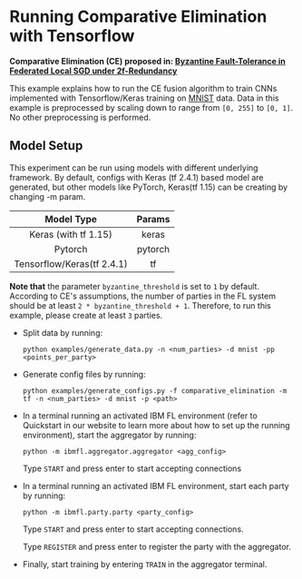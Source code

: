 
# Running Comparative Elimination with Tensorflow

**Comparative Elimination (CE) proposed in: [Byzantine Fault-Tolerance in Federated Local SGD under 2f-Redundancy](https://arxiv.org/abs/2108.11769)**

This example explains how to run the CE fusion algorithm to train CNNs implemented with Tensorflow/Keras training
on [MNIST](http://yann.lecun.com/exdb/mnist/) data. Data in this example is preprocessed by scaling down to range from `[0, 255]` to `[0, 1]`.
No other preprocessing is performed.
## Model Setup

This experiment can be run using models with different underlying framework. By default, configs with Keras (tf 2.4.1) based model are generated, but other models like PyTorch, Keras(tf 1.15) can be creating by changing -m param.


|       Model Type             |  Params   |
|:----------------------------:|:--------: |
|   Keras (with tf 1.15)       |  keras    |
|         Pytorch              |  pytorch  |
|   Tensorflow/Keras(tf 2.4.1) |  tf       |


**Note that** the parameter `byzantine_threshold` is set to `1` by default. According to CE's assumptions, the number of parties in the FL system should be at least `2 * byzantine_threshold + 1`. Therefore, to run this example, please create at least `3` parties.

- Split data by running:

    ```
    python examples/generate_data.py -n <num_parties> -d mnist -pp <points_per_party>
    ```
- Generate config files by running:
    ```
    python examples/generate_configs.py -f comparative_elimination -m tf -n <num_parties> -d mnist -p <path>
    ```
- In a terminal running an activated IBM FL environment 
(refer to Quickstart in our website to learn more about how to set up the running environment), start the aggregator by running:
    ```
    python -m ibmfl.aggregator.aggregator <agg_config>
    ```
    Type `START` and press enter to start accepting connections
- In a terminal running an activated IBM FL environment, start each party by running:
    ```
    python -m ibmfl.party.party <party_config>
    ```
    Type `START` and press enter to start accepting connections.
    
    Type  `REGISTER` and press enter to register the party with the aggregator. 
- Finally, start training by entering `TRAIN` in the aggregator terminal.
